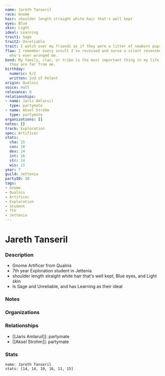 ```yaml
---
name: Jareth Tanseril
race: Gnome
hair: shoulder length straight white hair that's well kept
eyes: Blue
skin: Light
ideal: Learning
trait1: Sage
trait2: Unreliable
trait: I watch over my friends as if they were a litter of newborn pups.
flaw: I remember every insult I've received and nurse a silent resentment toward anyone
  who's ever wronged me.
bond: My family, clan, or tribe is the most important thing in my life, even when
  they are far from me.
birthday:
  numeric: 6/2
  written: 2nd of Pelent
origin: Qualnis
voice: null
relevance: 0
relationships:
- name: Jaris Amlaruil
  type: partymate
- name: Aksel Strohm
  type: partymate
organizations: []
notes: []
track: Exploration
spec: Artificer
stats:
  cha: 15
  con: 10
  dex: 14
  int: 16
  str: 14
  wis: 11
year: 7
guild: Jettenia
partyID: 10
tags:
- Gnome
- Qualnis
- Artificer
- Exploration
- Student
- 7th
- Jettenia
---
```

# Jareth Tanseril
### Description
- Gnome Artificer from Qualnis
- 7th year Exploration student in Jettenia
- shoulder length straight white hair that's well kept, Blue eyes, and Light skin
- Is Sage and Unreliable, and has Learning as their ideal

### Notes

### Organizations

### Relationships
- [[Jaris Amlaruil]]: partymate
- [[Aksel Strohm]]: partymate

### Stats
```statblock
name: Jareth Tanseril
stats: [14, 14, 10, 16, 11, 15]
```